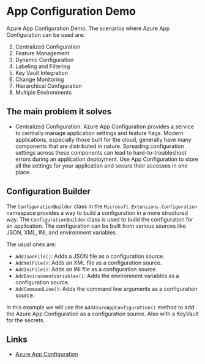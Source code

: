 # App Configuration Demo

Azure App Configuration Demo. The scenarios where Azure App Configuration can be used are:

1. Centralized Configuration
2. Feature Management
3. Dynamic Configuration
4. Labeling and Filtering
5. Key Vault Integration
6. Change Monitoring
7. Hierarchical Configuration
8. Multiple Environments

## The main problem it solves

- Centralized Configuration: Azure App Configuration provides a service to centrally manage application settings and feature flags. Modern applications, especially those built for the cloud, generally have many components that are distributed in nature. Spreading configuration settings across these components can lead to hard-to-troubleshoot errors during an application deployment. Use App Configuration to store all the settings for your application and secure their accesses in one place.

## Configuration Builder

The `ConfigurationBuilder` class in the `Microsoft.Extensions.Configuration` namespace provides a way to build a configuration in a more structured way. The `ConfigurationBuilder` class is used to build the configuration for an application. The configuration can be built from various sources like JSON, XML, INI, and environment variables.

The usual ones are:

- `AddJsonFile()`: Adds a JSON file as a configuration source.
- `AddXmlFile()`: Adds an XML file as a configuration source.
- `AddIniFile()`: Adds an INI file as a configuration source.
- `AddEnvironmentVariables()`: Adds the environment variables as a configuration source.
- `AddCommandLine()`: Adds the command line arguments as a configuration source.

In this example we will use the `AddAzureAppConfiguration()` method to add the Azure App Configuration as a configuration source. Also with a KeyVault for the secrets.

## Links

- [Azure App Configuration](https://docs.microsoft.com/en-us/azure/azure-app-configuration/)

